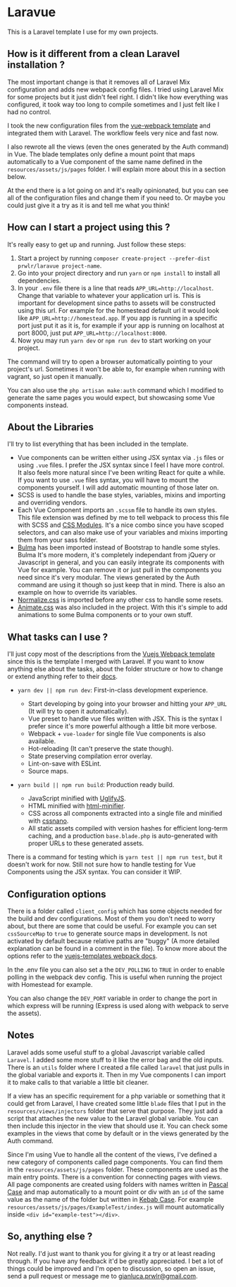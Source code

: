 # Laravue

This is a Laravel template I use for my own projects.

## How is it different from a clean Laravel installation ?

The most important change is that it removes all of Laravel Mix configuration and adds new webpack config files. I tried using Laravel Mix for some projects but it just didn't feel right. I didn't like how everything was configured, it took way too long to compile sometimes and I just felt like I had no control.

I took the new configuration files from the [vue-webpack template](http://vuejs-templates.github.io/webpack) and integrated them with Laravel. The workflow feels very nice and fast now.

I also rewrote all the views (even the ones generated by the Auth command) in Vue. The blade templates only define a mount point that maps automatically to a Vue component of the same name defined in the `resources/assets/js/pages` folder. I will explain more about this in a section below.

At the end there is a lot going on and it's really opinionated, but you can see all of the configuration files and change them if you need to. Or maybe you could just give it a try as it is and tell me what you think!

## How can I start a project using this ?

It's really easy to get up and running. Just follow these steps:

1. Start a project by running `composer create-project --prefer-dist prwlr/laravue project-name`.
2. Go into your project directory and run `yarn` or `npm install` to install all dependencies.
3. In your `.env` file there is a line that reads `APP_URL=http://localhost`. Change that variable to whatever your application url is. This is important for development since paths to assets will be constructed using this url. For example for the homestead default url it would look like `APP_URL=http://homestead.app`. If you app is running in a specific port just put it as it is, for example if your app is running on localhost at port 8000, just put `APP_URL=http://localhost:8000`.
4. Now you may run `yarn dev` or `npm run dev` to start working on your project.

The command will try to open a browser automatically pointing to your project's url. Sometimes it won't be able to, for example when running with vagrant, so just open it manually.

You can also use the `php artisan make:auth` command which I modified to generate the same pages you would expect, but showcasing some Vue components instead.

## About the Libraries

I'll try to list everything that has been included in the template.

- Vue components can be written either using JSX syntax via `.js` files or using `.vue` files. I prefer the JSX syntax since I feel I have more control. It also feels more natural since I've been writing React for quite a while. If you want to use `.vue` files syntax, you will have to mount the components yourself. I will add automatic mounting of those later on.
- SCSS is used to handle the base styles, variables, mixins and importing and overriding vendors.
- Each Vue Component imports an `.scssm` file to handle its own styles. This file extension was defined by me to tell webpack to process this file with SCSS and [CSS Modules](https://github.com/css-modules/css-modules). It's a nice combo since you have scoped selectors, and can also make use of your variables and mixins importing them from your sass folder.
- [Bulma](http://bulma.io) has been imported instead of Bootstrap to handle some styles. Bulma It's more modern, it's completely independant from jQuery or Javascript in general, and you can easily integrate its components with Vue for example. You can remove it or just pull in the components you need since it's very modular. The views generated by the Auth command are using it though so just keep that in mind. There is also an example on how to override its variables.
- [Normalize.css](https://necolas.github.io/normalize.css) is imported before any other css to handle some resets.
- [Animate.css](https://daneden.github.io/animate.css) was also included in the project. With this it's simple to add animations to some Bulma components or to your own stuff.

## What tasks can I use ?

I'll just copy most of the descriptions from the [Vuejs Webpack template](https://github.com/vuejs-templates/webpack) since this is the template I merged with Laravel. If you want to know anything else about the tasks, about the folder structure or how to change or extend anything refer to their [docs](http://vuejs-templates.github.io/webpack).

- `yarn dev || npm run dev`: First-in-class development experience.
  - Start developing by going into your browser and hitting your `APP_URL` (It will try to open it automatically).
  - Vue preset to handle vue files written with JSX. This is the syntax I prefer since it's more powerful although a little bit more verbose.
  - Webpack + `vue-loader` for single file Vue components is also available.
  - Hot-reloading (It can't preserve the state though).
  - State preserving compilation error overlay.
  - Lint-on-save with ESLint.
  - Source maps.

- `yarn build || npm run build`: Production ready build.
  - JavaScript minified with [UglifyJS](https://github.com/mishoo/UglifyJS2).
  - HTML minified with [html-minifier](https://github.com/kangax/html-minifier).
  - CSS across all components extracted into a single file and minified with [cssnano](https://github.com/ben-eb/cssnano).
  - All static assets compiled with version hashes for efficient long-term caching, and a production `base.blade.php` is auto-generated with proper URLs to these generated assets.

There is a command for testing which is `yarn test || npm run test`, but it doesn't work for now. Still not sure how to handle testing for Vue Components using the JSX syntax. You can consider it WIP.

## Configuration options

There is a folder called `client_config` which has some objects needed for the build and dev configurations. Most of them you don't need to worry about, but there are some that could be useful. For example you can set `cssSourceMap` to `true` to generate source maps in development. Is not activated by default because relative paths are "buggy" (A more detailed explanation can be found in a comment in the file). To know more about the options refer to the [vuejs-templates webpack docs](http://vuejs-templates.github.io/webpack).

In the .env file you can also set a the `DEV_POLLING` to `TRUE` in order to enable polling in the webpack dev config. This is useful when running the project with Homestead for example.

You can also change the `DEV_PORT` variable in order to change the port in which express will be running (Express is used along with webpack to serve the assets).

## Notes

Laravel adds some useful stuff to a global Javascript variable called `Laravel`. I added some more stuff to it like the error bag and the old inputs. There is an `utils` folder where I created a file called `laravel` that just pulls in the global variable and exports it. Then in my Vue components I can import it to make calls to that variable a little bit cleaner.

If a view has an specific requirement for a php variable or something that it could get from Laravel, I have created some little `blade` files that I put in the `resources/views/injectors` folder that serve that purpose. They just add a script that attaches the new value to the Laravel global variable. You can then include this injector in the view that should use it. You can check some examples in the views that come by default or in the views generated by the Auth command.

Since I'm using Vue to handle all the content of the views, I've defined a new category of components called page components. You can find them in the `resources/assets/js/pages` folder. These components are used as the main entry points. There is a convention for connecting pages with views. All page components are created using folders with names written in [Pascal Case](http://wiki.c2.com/?PascalCase) and map automatically to a mount point or div with an `id` of the same value as the name of the folder but written in [Kebab Case](http://wiki.c2.com/?KebabCase). For example `resources/assets/js/pages/ExampleTest/index.js` will mount automatically inside `<div id="example-test"></div>`.


## So, anything else ?

Not really. I'd just want to thank you for giving it a try or at least reading through. If you have any feedback it'd be greatly appreciated. I bet a lot of things could be improved and I'm open to discussion, so open an issue, send a pull request or message me to gianluca.prwlr@gmail.com.
